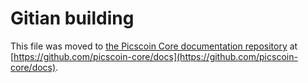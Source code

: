 Gitian building
================

This file was moved to [the Picscoin Core documentation repository](https://github.com/picscoin-core/docs/blob/master/gitian-building.md) at [https://github.com/picscoin-core/docs](https://github.com/picscoin-core/docs).
